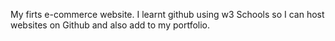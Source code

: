 My firts e-commerce website.
I learnt github using w3 Schools so I can host websites on Github and also add to my portfolio.
